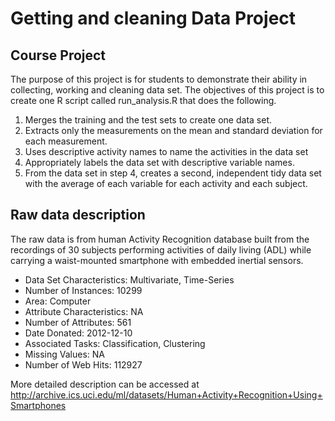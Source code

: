 # Getting and cleaning Data Project
## Course Project

The purpose of this project is for students to demonstrate their ability in collecting, working and cleaning data set. The objectives of this project is to create one R script called run_analysis.R that does the following. 

1. Merges the training and the test sets to create one data set.
2. Extracts only the measurements on the mean and standard deviation for each measurement. 
3. Uses descriptive activity names to name the activities in the data set
4. Appropriately labels the data set with descriptive variable names. 
5. From the data set in step 4, creates a second, independent tidy data set with the average of each variable for each activity and each subject.

## Raw data description

The raw data is from human Activity Recognition database built from the recordings of 30 subjects performing activities of daily living (ADL) while carrying a waist-mounted smartphone with embedded inertial sensors.

+ Data Set Characteristics:  Multivariate, Time-Series
+ Number of Instances: 10299
+ Area: Computer
+ Attribute Characteristics: NA
+ Number of Attributes: 561
+ Date Donated: 2012-12-10
+ Associated Tasks: Classification, Clustering
+ Missing Values: NA
+ Number of Web Hits: 112927

More detailed description can be accessed at http://archive.ics.uci.edu/ml/datasets/Human+Activity+Recognition+Using+Smartphones 


    
